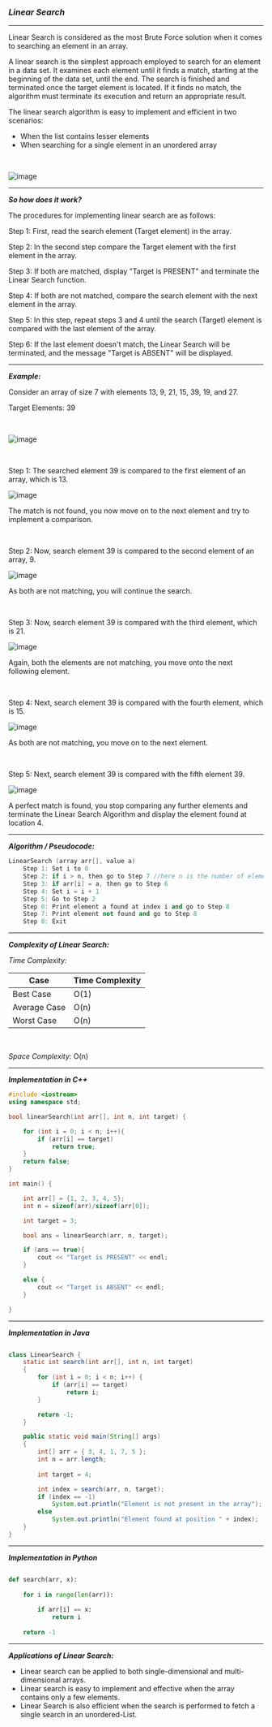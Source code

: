 ### ***Linear Search***

<hr>

Linear Search is considered as the most Brute Force solution when it comes to searching an element in an array.

A linear search is the simplest approach employed to search for an element in a data set. It examines each element until it finds a match, starting at the beginning of the data set, until the end. The search is finished and terminated once the target element is located. If it finds no match, the algorithm must terminate its execution and return an appropriate result.

The linear search algorithm is easy to implement and efficient in two scenarios:

- When the list contains lesser elements 
- When searching for a single element in an unordered array

<br>

![image](https://user-images.githubusercontent.com/107066424/211307878-c0d2db71-f3d5-4567-9f6d-f424d25e25ba.png)


<hr>

***So how does it work?***

The procedures for implementing linear search are as follows:

Step 1: First, read the search element (Target element) in the array.

Step 2: In the second step compare the Target element with the first element in the array.

Step 3: If both are matched, display "Target is PRESENT" and terminate the Linear Search function. 

Step 4: If both are not matched, compare the search element with the next element in the array. 

Step 5: In this step, repeat steps 3 and 4 until the search (Target) element is compared with the last element of the array.

Step 6: If the last element doesn't match, the Linear Search will be terminated, and the message "Target is ABSENT" will be displayed.

<hr>

***Example:***

Consider an array of size 7 with elements 13, 9, 21, 15, 39, 19, and 27.

Target Elements: 39

<br>

![image](https://user-images.githubusercontent.com/107066424/211307274-ee9f6e67-0138-4a6f-ba2f-3b983fcddb62.png)

<br>

Step 1: The searched element 39 is compared to the first element of an array, which is 13.

![image](https://user-images.githubusercontent.com/107066424/211307371-3c05c84c-24dd-4a79-a584-0ecd8df6bd34.png)

The match is not found, you now move on to the next element and try to implement a comparison.

<br>

Step 2: Now, search element 39 is compared to the second element of an array, 9.

![image](https://user-images.githubusercontent.com/107066424/211307461-6315f22e-0408-4126-bf51-9fdbf43ba70d.png)

As both are not matching, you will continue the search.

<br>

Step 3:  Now, search element 39 is compared with the third element, which is 21.

![image](https://user-images.githubusercontent.com/107066424/211307544-570219f0-6255-4849-b9e4-b5b9ad668208.png)

Again, both the elements are not matching, you move onto the next following element.

<br>

Step 4: Next, search element 39 is compared with the fourth element, which is 15.

![image](https://user-images.githubusercontent.com/107066424/211307637-81827887-1ab0-44fc-9628-4408ba0be40e.png)

As both are not matching, you move on to the next element.

<br>

Step 5: Next, search element 39 is compared with the fifth element 39.

![image](https://user-images.githubusercontent.com/107066424/211307725-0c691502-e15c-4854-b9a9-a3db5e42acc1.png)

A perfect match is found, you stop comparing any further elements and terminate the Linear Search Algorithm and display the element found at location 4.

<hr>

***Algorithm / Pseudocode:***

```cpp
LinearSearch (array arr[], value a)
    Step 1: Set i to 0
    Step 2: if i > n, then go to Step 7 //here n is the number of elements in the array
    Step 3: if arr[i] = a, then go to Step 6
    Step 4: Set i = i + 1
    Step 5: Go to Step 2
    Step 6: Print element a found at index i and go to Step 8
    Step 7: Print element not found and go to Step 8
    Step 8: Exit
```

<hr>

***Complexity of Linear Search:***

_Time Complexity:_

| Case | Time Complexity |
|------|------|
|Best Case|O(1)|
|Average Case|O(n)|
|Worst Case|O(n)|

<br>

_Space Complexity:_ O(n) 

<hr>

***Implementation in C++***

``` cpp
#include <iostream>
using namespace std;

bool linearSearch(int arr[], int n, int target) {

    for (int i = 0; i < n; i++){
        if (arr[i] == target)
            return true;
    }
    return false;
}

int main() {

    int arr[] = {1, 2, 3, 4, 5};
    int n = sizeof(arr)/sizeof(arr[0]);

    int target = 3;

    bool ans = linearSearch(arr, n, target);

    if (ans == true){
        cout << "Target is PRESENT" << endl;
    }

    else {
        cout << "Target is ABSENT" << endl;
    }

}
```

<hr>

***Implementation in Java***

```java

class LinearSearch {
	static int search(int arr[], int n, int target)
	{
		for (int i = 0; i < n; i++) {
			if (arr[i] == target)
				return i;
		}

		return -1;
	}

	public static void main(String[] args)
	{
		int[] arr = { 3, 4, 1, 7, 5 };
		int n = arr.length;
		
		int target = 4;

		int index = search(arr, n, target);
		if (index == -1)
			System.out.println("Element is not present in the array");
		else
			System.out.println("Element found at position " + index);
	}
}


```

<hr>

***Implementation in Python***

```python

def search(arr, x):
 
    for i in range(len(arr)):
 
        if arr[i] == x:
            return i
 
    return -1

```

<hr>

***Applications of Linear Search:***
- Linear search can be applied to both single-dimensional and multi-dimensional arrays.
- Linear search is easy to implement and effective when the array contains only a few elements. 
- Linear Search is also efficient when the search is performed to fetch a single search in an unordered-List.
